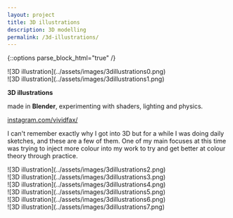 ```yaml
---
layout: project
title: 3D illustrations
description: 3D modelling
permalink: /3d-illustrations/
---
```

{::options parse_block_html="true" /}

<div class="col-12 col-md-6 mb-5">
![3D illustration](../assets/images/3dillustrations0.png)
</div>
<div class="col-12 col-md-6 mb-5">
![3D illustration](../assets/images/3dillustrations1.png)
</div>

<div class="col-12 offset-sm-0 col-md-8 offset-md-2 col-lg-6 offset-lg-3 vertical-center">

**3D illustrations**

<div class="indent">

made in **Blender**, experimenting with shaders, lighting and physics.

[instagram.com/vividfax/](https://www.instagram.com/vividfax/)

I can't remember exactly why I got into 3D but for a while I was doing daily sketches, and these are a few of them. One of my main focuses at this time was trying to inject more colour into my work to try and get better at colour theory through practice.

</div>

</div>

<div class="col-12 mt-5">
![3D illustration](../assets/images/3dillustrations2.png)
</div>

<div class="col-12 col-md-6 mt-3">
![3D illustration](../assets/images/3dillustrations3.png)
</div>
<div class="col-12 col-md-6 mt-3">
![3D illustration](../assets/images/3dillustrations4.png)
</div>

<div class="col-12 mt-3">
![3D illustration](../assets/images/3dillustrations5.png)
</div>

<div class="col-12 col-md-6 mt-3">
![3D illustration](../assets/images/3dillustrations6.png)
</div>
<div class="col-12 col-md-6 mt-3">
![3D illustration](../assets/images/3dillustrations7.png)
</div>

